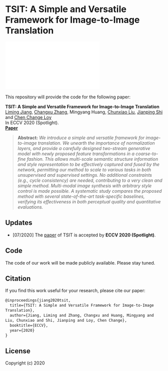 # TSIT: A Simple and Versatile Framework for Image-to-Image Translation

![teaser](resources/teaser.pdf)

This repository will provide the code for the following paper:

**TSIT: A Simple and Versatile Framework for Image-to-Image Translation**<br>
[Liming Jiang](https://liming-jiang.com/),  [Changxu Zhang](http://zhangcx.top/), Mingyang Huang, [Chunxiao Liu](https://scholar.google.com/citations?user=4m061tYAAAAJ&hl=en&oi=ao), [Jianping Shi](http://shijianping.me/) and [Chen Change Loy](http://personal.ie.cuhk.edu.hk/~ccloy/)<br>
In ECCV 2020 (Spotlight).<br>
[**Paper**]()
> **Abstract:** *We introduce a simple and versatile framework for image-to-image translation. We unearth the importance of normalization layers, and provide a carefully designed two-stream generative model with newly proposed feature transformations in a coarse-to-fine fashion. This allows multi-scale semantic structure information and style representation to be effectively captured and fused by the network, permitting our method to scale to various tasks in both unsupervised and supervised settings. No additional constraints (e.g., cycle consistency) are needed, contributing to a very clean and simple method. Multi-modal image synthesis with arbitrary style control is made possible. A systematic study compares the proposed method with several state-of-the-art task-specific baselines, verifying its effectiveness in both perceptual quality and quantitative evaluations.*

## Updates

- [07/2020] The [paper]() of TSIT is accepted by **ECCV 2020 (Spotlight)**.

## Code

The code of our work will be made publicly available. Please stay tuned.

## Citation

If you find this work useful for your research, please cite our paper:

```
@inproceedings{jiang2020tsit,
  title={TSIT: A Simple and Versatile Framework for Image-to-Image Translation},
  author={Jiang, Liming and Zhang, Changxu and Huang, Mingyang and Liu, Chunxiao and Shi, Jianping and Loy, Chen Change},
  booktitle={ECCV},
  year={2020}
}
```

## License

Copyright (c) 2020
